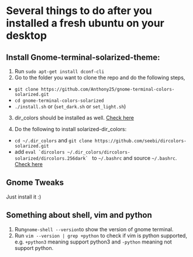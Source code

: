 # Several things to do after you installed a fresh ubuntu on your desktop

## Install Gnome-terminal-solarized-theme:
1. Run ```sudo apt-get install dconf-cli```
2. Go to the folder you want to clone the repo and do the following steps,
* ```git clone https://github.com/Anthony25/gnome-terminal-colors-solarized.git```
* ```cd gnome-terminal-colors-solarized```
* ```./install.sh``` or (```set_dark.sh``` or ```set_light.sh```)
3. dir_colors should be installed as well. [Check here](https://github.com/Anthony25/gnome-terminal-colors-solarized)

4. Do the following to install solarized-dir_colors:
* ```cd ~/.dir_colors``` and ```git clone https://github.com/seebi/dircolors-solarized.git```
* add ```eval `dircolors ~/.dir_colors/dircolors-solarized/dircolors.256dark` ``` to ```~/.bashrc``` and source ```~/.bashrc```. [Check here](https://github.com/seebi/dircolors-solarized)

## Gnome Tweaks
Just install it :)

## Something about shell, vim and python
1. Run```gnome-shell --version```to show the version of gnome terminal.
2. Run ```vim --version | grep +python``` to check if vim is python supported, e.g. ```+python3``` meaning support python3 and ```-python``` meaning not support python.
